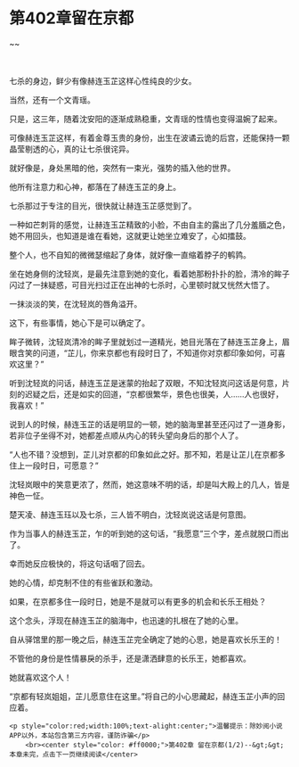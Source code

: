 # 第402章留在京都
~~
    	    <p name="pagetop" href="javascript:void(0);" onclick="return false" style="line-height: 35px;padding: 10px;color: #333;"> </p><p>七杀的身边，鲜少有像赫连玉芷这样心性纯良的少女。</p><p>当然，还有一个文青瑶。</p><p>只是，这三年，随着沈安阳的逐渐成熟稳重，文青瑶的性情也变得温婉了起来。</p><p>可像赫连玉芷这样，有着金尊玉贵的身份，出生在波谲云诡的后宫，还能保持一颗晶莹剔透的心，真的让七杀很诧异。</p><p>就好像是，身处黑暗的他，突然有一束光，强势的插入他的世界。</p><p>他所有注意力和心神，都落在了赫连玉芷的身上。</p><p>七杀那过于专注的目光，很快就让赫连玉芷感觉到了。</p><p>一种如芒刺背的感觉，让赫连玉芷精致的小脸，不由自主的露出了几分羞腼之色，她不用回头，也知道是谁在看她，这就更让她坐立难安了，心如擂鼓。</p><p>整个人，也不自知的微微瑟缩起了身体，就好像一直缩着脖子的鹌鹑。</p><p>坐在她身侧的沈轻岚，是最先注意到她的变化，看着她那粉扑扑的脸，清冷的眸子闪过了一抹疑惑，可目光扫过正在出神的七杀时，心里顿时就又恍然大悟了。</p><p>一抹淡淡的笑，在沈轻岚的唇角溢开。</p><p>这下，有些事情，她心下是可以确定了。</p><p>眸子微转，沈轻岚清冷的眸子里就划过一道精光，她目光落在了赫连玉芷身上，眉眼含笑的问道，“芷儿，你来京都也有段时日了，不知道你对京都印象如何，可喜欢这里？”</p><p>听到沈轻岚的问话，赫连玉芷是迷蒙的抬起了双眼，不知沈轻岚问这话是何意，片刻的迟疑之后，还是如实的回道，“京都很繁华，景色也很美，人……人也很好，我喜欢！”</p><p>说到人的时候，赫连玉芷的话是明显的一顿，她的脑海里甚至还闪过了一道身影，若非位子坐得不对，她都差点顺从内心的转头望向身后的那个人了。</p><p>“人也不错？没想到，芷儿对京都的印象如此之好。那不知，若是让芷儿在京都多住上一段时日，可愿意？”</p><p>沈轻岚眼中的笑意更浓了，然而，她这意味不明的话，却是叫大殿上的几人，皆是神色一怔。</p><p>楚天凌、赫连玉珏以及七杀，三人皆不明白，沈轻岚说这话是何意图。</p><p>作为当事人的赫连玉芷，乍的听到她的这句话，“我愿意”三个字，差点就脱口而出了。</p><p>幸而她反应极快的，将这句话咽了回去。</p><p>她的心情，却克制不住的有些雀跃和激动。</p><p>如果，在京都多住一段时日，她是不是就可以有更多的机会和长乐王相处？</p><p>这个念头，浮现在赫连玉芷的脑海中，也迅速的扎根在了她的心里。</p><p>自从驿馆里的那一晚之后，赫连玉芷完全确定了她的心思，她是喜欢长乐王的！</p><p>不管他的身份是性情暴戾的杀手，还是潇洒肆意的长乐王，她都喜欢。</p><p>她就喜欢这个人！</p><p>“京都有轻岚姐姐，芷儿愿意住在这里。”将自己的小心思藏起，赫连玉芷小声的回应着。</p>
    	
   	<p style="color:red;width:100%;text-alight:center;">温馨提示：除妙阅小说APP以外，本站包含第三方内容，谨防诈骗</p>
    	<br><center style="color: #ff0000;">第402章 留在京都(1/2)--&gt;&gt;本章未完，点击下一页继续阅读</center>
    	